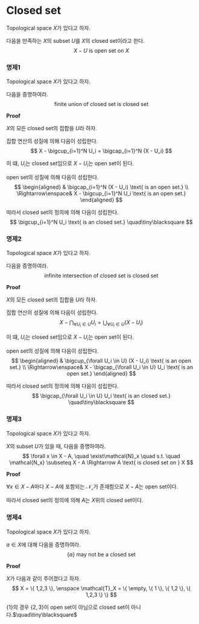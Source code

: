# Closed set
Topological space $X$가 있다고 하자.

다음을 만족하는 $X$의 subset $U$를 $X$의 closed set이라고 한다.
$$ X-U \text{ is open set on } X $$

### 명제1
Topological space $X$가 있다고 하자.

다음을 증명하여라.
$$ \text{finite union of closed set is closed set} $$

**Proof**

$X$의 모든 closed set의 집합을 $U$라 하자.

집합 연산의 성질에 의해 다음이 성립한다.
$$ X - \bigcup_{i=1}^N U_i = \bigcap_{i=1}^N (X - U_i) $$

이 떄, $U_i$는 closed set임으로 $X - U_i$는 open set이 된다.

open set의 성질에 의해 다음이 성립한다.
$$ \begin{aligned} & \bigcap_{i=1}^N (X - U_i) \text{ is an open set.} \\ \Rightarrow\enspace& X - \bigcup_{i=1}^N U_i \text{ is an open set.} \end{aligned}  $$

따라서 closed set의 정의에 의해 다음이 성립한다.
$$ \bigcup_{i=1}^N U_i \text{ is an closed set.} \quad\tiny\blacksquare $$

### 명제2
Topological space $X$가 있다고 하자.

다음을 증명하여라.
$$ \text{infinite intersection of closed set is closed set} $$

**Proof**

$X$의 모든 closed set의 집합을 $U$라 하자.

집합 연산의 성질에 의해 다음이 성립한다.
$$ X - \bigcap_{\forall U_i \in U} U_i = \bigcup_{\forall U_i \in U} (X - U_i) $$

이 떄, $U_i$는 closed set임으로 $X - U_i$는 open set이 된다.

open set의 성질에 의해 다음이 성립한다.
$$ \begin{aligned} & \bigcup_{\forall U_i \in U} (X - U_i) \text{ is an open set.} \\ \Rightarrow\enspace& X - \bigcap_{\forall U_i \in U} U_i \text{ is an open set.} \end{aligned}  $$

따라서 closed set의 정의에 의해 다음이 성립한다.
$$ \bigcap_{\forall U_i \in U} U_i \text{ is an closed set.} \quad\tiny\blacksquare $$


### 명제3
Topological space $X$가 있다고 하자.

$X$의 subset $U$가 있을 때, 다음을 증명하여라.
$$ \forall x \in X - A, \quad \exist\mathcal{N}_x \quad s.t. \quad \mathcal{N_x} \subseteq X - A \Rightarrow A \text{ is closed set on } X $$

**Proof**

$\forall x \in X - A$마다 $X-A$에 포함되는 $\mathcal{N_x}$가 존재함으로 $X - A$는 open set이다.

따라서 closed set의 정의에 의해 $A$는 $X$위의 closed set이다.

### 명제4
Topological space $X$가 있다고 하자.

$a \in X$에 대해 다음을 증명하여라.
$$ \{a\} \text{ may not be a closed set} $$

**Proof**

$X$가 다음과 같이 주어졌다고 하자.
$$ X = \{ 1,2,3 \}, \enspace \mathcal{T}_X = \{ \empty, \{ 1 \}, \{ 1,2 \}, \{ 1,2,3 \} \} $$

$\{1\}$의 경우 $\{2,3\}$이 open set이 아님으로 closed set이 아니다.$\quad\tiny\blacksquare$